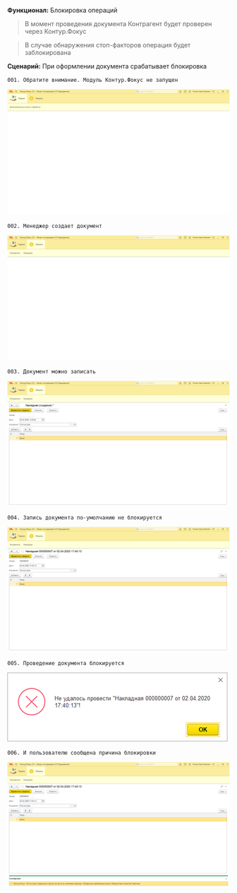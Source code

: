 **Функционал:** Блокировка операций

 > В момент проведения документа Контрагент будет проверен через Контур.Фокус

 > В случае обнаружения стоп-факторов операция будет заблокирована


**Сценарий:** При оформлении документа срабатывает блокировка

	001. Обратите внимание. Модуль Контур.Фокус не запущен
![](Блокировка_операций/Блокировка_операций_1_При_оформлении_документа_сраба_001.png)

	002. Менеджер создает документ
![](Блокировка_операций/Блокировка_операций_2_При_оформлении_документа_сраба_002.png)

	003. Документ можно записать
![](Блокировка_операций/Блокировка_операций_14_При_оформлении_документа_сраба_003.png)

	004. Запись документа по-умолчанию не блокируется
![](Блокировка_операций/Блокировка_операций_15_При_оформлении_документа_сраба_004.png)

	005. Проведение документа блокируется
![](Блокировка_операций/Блокировка_операций_18_При_оформлении_документа_сраба_005.png)

	006. И пользователю сообщена причина блокировки
![](Блокировка_операций/Блокировка_операций_20_При_оформлении_документа_сраба_006.png)
